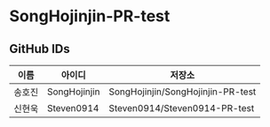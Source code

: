 # SongHojinjin-PR-test

## GitHub IDs
| 이름 | 아이디 | 저장소 |
| ------ | -------- | -------- | 
| 송호진 | SongHojinjin | SongHojinjin/SongHojinjin-PR-test |
| 신현욱 | Steven0914 | Steven0914/Steven0914-PR-test |
